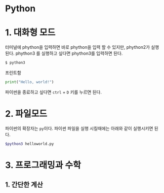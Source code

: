 # Python

# 1. 대화형 모드

터미널에 phython을 입력하면 바로 phython을 입력 할 수 있지만, phython2가 실행된다.
phython3 를 실행하고 싶다면 phython3를 입력하면 된다.

```bash
$ python3
```

프린트함

```python
print("Hello, world!")
```

파이썬을 종료하고 싶다면 `ctrl` + `D` 키를 누르면 된다.

# 2. 파일모드

파이썬의 확장자는 `py`이다.
파이썬 파일을 실행 시킬때에는 아래와 같이 실행시키면 된다.

```bash
$python3 helloworld.py 
```

# 3. 프로그래밍과 수학

## 	1. 간단한 계산

